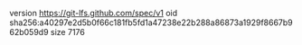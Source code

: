 version https://git-lfs.github.com/spec/v1
oid sha256:a40297e2d5b0f66c181fb5fd1a47238e22b288a86873a1929f8667b962b059d9
size 7176
